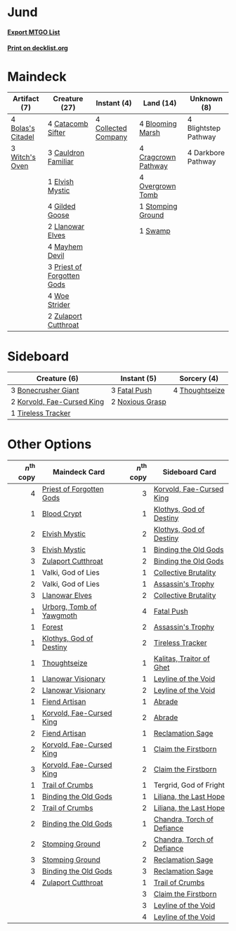 # Jund

#### [Export MTGO List](../collection/Jund/Jund.txt)
#### [Print on decklist.org](http://decklist.org/?deckmain=4%09Blightstep%20Pathway%0A4%09Blooming%20Marsh%0A4%09Bolas's%20Citadel%0A4%09Catacomb%20Sifter%0A3%09Cauldron%20Familiar%0A4%09Collected%20Company%0A4%09Cragcrown%20Pathway%0A4%09Darkbore%20Pathway%0A1%09Elvish%20Mystic%0A4%09Gilded%20Goose%0A2%09Llanowar%20Elves%0A4%09Mayhem%20Devil%0A4%09Overgrown%20Tomb%0A3%09Priest%20of%20Forgotten%20Gods%0A1%09Stomping%20Ground%0A1%09Swamp%0A3%09Witch's%20Oven%0A4%09Woe%20Strider%0A2%09Zulaport%20Cutthroat&deckside=3%09Bonecrusher%20Giant%0A3%09Fatal%20Push%0A2%09Korvold,%20Fae-Cursed%20King%0A2%09Noxious%20Grasp%0A4%09Thoughtseize%0A1%09Tireless%20Tracker)
# Maindeck

|                                        Artifact (7)                                        |                                            Creature (27)                                            |                                         Instant (4)                                          |                                          Land (14)                                           |    Unknown (8)     |
|--------------------------------------------------------------------------------------------|-----------------------------------------------------------------------------------------------------|----------------------------------------------------------------------------------------------|----------------------------------------------------------------------------------------------|--------------------|
|4 [Bolas's Citadel](http://gatherer.wizards.com/Pages/Card/Details.aspx?multiverseid=461006)|4 [Catacomb Sifter](http://gatherer.wizards.com/Pages/Card/Details.aspx?multiverseid=401839)         |4 [Collected Company](http://gatherer.wizards.com/Pages/Card/Details.aspx?multiverseid=394519)|4 [Blooming Marsh](http://gatherer.wizards.com/Pages/Card/Details.aspx?multiverseid=417816)   |4 Blightstep Pathway|
|3 [Witch's Oven](http://gatherer.wizards.com/Pages/Card/Details.aspx?multiverseid=473199)   |3 [Cauldron Familiar](http://gatherer.wizards.com/Pages/Card/Details.aspx?multiverseid=473043)       |                                                                                              |4 [Cragcrown Pathway](http://gatherer.wizards.com/Pages/Card/Details.aspx?multiverseid=491915)|4 Darkbore Pathway  |
|                                                                                            |1 [Elvish Mystic](http://gatherer.wizards.com/Pages/Card/Details.aspx?multiverseid=389499)           |                                                                                              |4 [Overgrown Tomb](http://gatherer.wizards.com/Pages/Card/Details.aspx?multiverseid=405103)   |                    |
|                                                                                            |4 [Gilded Goose](http://gatherer.wizards.com/Pages/Card/Details.aspx?multiverseid=473122)            |                                                                                              |1 [Stomping Ground](http://gatherer.wizards.com/Pages/Card/Details.aspx?multiverseid=405110)  |                    |
|                                                                                            |2 [Llanowar Elves](http://gatherer.wizards.com/Pages/Card/Details.aspx?multiverseid=129626)          |                                                                                              |1 [Swamp](http://gatherer.wizards.com/Pages/Card/Details.aspx?multiverseid=439858)            |                    |
|                                                                                            |4 [Mayhem Devil](http://gatherer.wizards.com/Pages/Card/Details.aspx?multiverseid=461131)            |                                                                                              |                                                                                              |                    |
|                                                                                            |3 [Priest of Forgotten Gods](http://gatherer.wizards.com/Pages/Card/Details.aspx?multiverseid=457227)|                                                                                              |                                                                                              |                    |
|                                                                                            |4 [Woe Strider](http://gatherer.wizards.com/Pages/Card/Details.aspx?multiverseid=476374)             |                                                                                              |                                                                                              |                    |
|                                                                                            |2 [Zulaport Cutthroat](http://gatherer.wizards.com/Pages/Card/Details.aspx?multiverseid=442106)      |                                                                                              |                                                                                              |                    |


# Sideboard

|                                            Creature (6)                                             |                                       Instant (5)                                        |                                       Sorcery (4)                                       |
|-----------------------------------------------------------------------------------------------------|------------------------------------------------------------------------------------------|-----------------------------------------------------------------------------------------|
|3 [Bonecrusher Giant](http://gatherer.wizards.com/Pages/Card/Details.aspx?multiverseid=473077)       |3 [Fatal Push](http://gatherer.wizards.com/Pages/Card/Details.aspx?multiverseid=423724)   |4 [Thoughtseize](http://gatherer.wizards.com/Pages/Card/Details.aspx?multiverseid=438676)|
|2 [Korvold, Fae-Cursed King](http://gatherer.wizards.com/Pages/Card/Details.aspx?multiverseid=476047)|2 [Noxious Grasp](http://gatherer.wizards.com/Pages/Card/Details.aspx?multiverseid=466864)|                                                                                         |
|1 [Tireless Tracker](http://gatherer.wizards.com/Pages/Card/Details.aspx?multiverseid=409997)        |                                                                                          |                                                                                         |


# Other Options

|*n*<sup>th</sup> copy|                                           Maindeck Card                                           |*n*<sup>th</sup> copy|                                           Sideboard Card                                            |
|--------------------:|---------------------------------------------------------------------------------------------------|--------------------:|-----------------------------------------------------------------------------------------------------|
|                    4|[Priest of Forgotten Gods](http://gatherer.wizards.com/Pages/Card/Details.aspx?multiverseid=457227)|                    3|[Korvold, Fae-Cursed King](http://gatherer.wizards.com/Pages/Card/Details.aspx?multiverseid=476047)  |
|                    1|[Blood Crypt](http://gatherer.wizards.com/Pages/Card/Details.aspx?multiverseid=97102)              |                    1|[Klothys, God of Destiny](http://gatherer.wizards.com/Pages/Card/Details.aspx?multiverseid=476471)   |
|                    2|[Elvish Mystic](http://gatherer.wizards.com/Pages/Card/Details.aspx?multiverseid=389499)           |                    2|[Klothys, God of Destiny](http://gatherer.wizards.com/Pages/Card/Details.aspx?multiverseid=476471)   |
|                    3|[Elvish Mystic](http://gatherer.wizards.com/Pages/Card/Details.aspx?multiverseid=389499)           |                    1|[Binding the Old Gods](http://gatherer.wizards.com/Pages/Card/Details.aspx?multiverseid=503822)      |
|                    3|[Zulaport Cutthroat](http://gatherer.wizards.com/Pages/Card/Details.aspx?multiverseid=442106)      |                    2|[Binding the Old Gods](http://gatherer.wizards.com/Pages/Card/Details.aspx?multiverseid=503822)      |
|                    1|Valki, God of Lies                                                                                 |                    1|[Collective Brutality](http://gatherer.wizards.com/Pages/Card/Details.aspx?multiverseid=414380)      |
|                    2|Valki, God of Lies                                                                                 |                    1|[Assassin's Trophy](http://gatherer.wizards.com/Pages/Card/Details.aspx?multiverseid=452902)         |
|                    3|[Llanowar Elves](http://gatherer.wizards.com/Pages/Card/Details.aspx?multiverseid=129626)          |                    2|[Collective Brutality](http://gatherer.wizards.com/Pages/Card/Details.aspx?multiverseid=414380)      |
|                    1|[Urborg, Tomb of Yawgmoth](http://gatherer.wizards.com/Pages/Card/Details.aspx?multiverseid=383425)|                    4|[Fatal Push](http://gatherer.wizards.com/Pages/Card/Details.aspx?multiverseid=423724)                |
|                    1|[Forest](http://gatherer.wizards.com/Pages/Card/Details.aspx?multiverseid=439860)                  |                    2|[Assassin's Trophy](http://gatherer.wizards.com/Pages/Card/Details.aspx?multiverseid=452902)         |
|                    1|[Klothys, God of Destiny](http://gatherer.wizards.com/Pages/Card/Details.aspx?multiverseid=476471) |                    2|[Tireless Tracker](http://gatherer.wizards.com/Pages/Card/Details.aspx?multiverseid=409997)          |
|                    1|[Thoughtseize](http://gatherer.wizards.com/Pages/Card/Details.aspx?multiverseid=438676)            |                    1|[Kalitas, Traitor of Ghet](http://gatherer.wizards.com/Pages/Card/Details.aspx?multiverseid=407596)  |
|                    1|[Llanowar Visionary](http://gatherer.wizards.com/Pages/Card/Details.aspx?multiverseid=485516)      |                    1|[Leyline of the Void](http://gatherer.wizards.com/Pages/Card/Details.aspx?multiverseid=107682)       |
|                    2|[Llanowar Visionary](http://gatherer.wizards.com/Pages/Card/Details.aspx?multiverseid=485516)      |                    2|[Leyline of the Void](http://gatherer.wizards.com/Pages/Card/Details.aspx?multiverseid=107682)       |
|                    1|[Fiend Artisan](http://gatherer.wizards.com/Pages/Card/Details.aspx?multiverseid=479740)           |                    1|[Abrade](http://gatherer.wizards.com/Pages/Card/Details.aspx?multiverseid=430772)                    |
|                    1|[Korvold, Fae-Cursed King](http://gatherer.wizards.com/Pages/Card/Details.aspx?multiverseid=476047)|                    2|[Abrade](http://gatherer.wizards.com/Pages/Card/Details.aspx?multiverseid=430772)                    |
|                    2|[Fiend Artisan](http://gatherer.wizards.com/Pages/Card/Details.aspx?multiverseid=479740)           |                    1|[Reclamation Sage](http://gatherer.wizards.com/Pages/Card/Details.aspx?multiverseid=389651)          |
|                    2|[Korvold, Fae-Cursed King](http://gatherer.wizards.com/Pages/Card/Details.aspx?multiverseid=476047)|                    1|[Claim the Firstborn](http://gatherer.wizards.com/Pages/Card/Details.aspx?multiverseid=473080)       |
|                    3|[Korvold, Fae-Cursed King](http://gatherer.wizards.com/Pages/Card/Details.aspx?multiverseid=476047)|                    2|[Claim the Firstborn](http://gatherer.wizards.com/Pages/Card/Details.aspx?multiverseid=473080)       |
|                    1|[Trail of Crumbs](http://gatherer.wizards.com/Pages/Card/Details.aspx?multiverseid=473141)         |                    1|Tergrid, God of Fright                                                                               |
|                    1|[Binding the Old Gods](http://gatherer.wizards.com/Pages/Card/Details.aspx?multiverseid=503822)    |                    1|[Liliana, the Last Hope](http://gatherer.wizards.com/Pages/Card/Details.aspx?multiverseid=414388)    |
|                    2|[Trail of Crumbs](http://gatherer.wizards.com/Pages/Card/Details.aspx?multiverseid=473141)         |                    2|[Liliana, the Last Hope](http://gatherer.wizards.com/Pages/Card/Details.aspx?multiverseid=414388)    |
|                    2|[Binding the Old Gods](http://gatherer.wizards.com/Pages/Card/Details.aspx?multiverseid=503822)    |                    1|[Chandra, Torch of Defiance](http://gatherer.wizards.com/Pages/Card/Details.aspx?multiverseid=417683)|
|                    2|[Stomping Ground](http://gatherer.wizards.com/Pages/Card/Details.aspx?multiverseid=405110)         |                    2|[Chandra, Torch of Defiance](http://gatherer.wizards.com/Pages/Card/Details.aspx?multiverseid=417683)|
|                    3|[Stomping Ground](http://gatherer.wizards.com/Pages/Card/Details.aspx?multiverseid=405110)         |                    2|[Reclamation Sage](http://gatherer.wizards.com/Pages/Card/Details.aspx?multiverseid=389651)          |
|                    3|[Binding the Old Gods](http://gatherer.wizards.com/Pages/Card/Details.aspx?multiverseid=503822)    |                    3|[Reclamation Sage](http://gatherer.wizards.com/Pages/Card/Details.aspx?multiverseid=389651)          |
|                    4|[Zulaport Cutthroat](http://gatherer.wizards.com/Pages/Card/Details.aspx?multiverseid=442106)      |                    1|[Trail of Crumbs](http://gatherer.wizards.com/Pages/Card/Details.aspx?multiverseid=473141)           |
|                     |                                                                                                   |                    3|[Claim the Firstborn](http://gatherer.wizards.com/Pages/Card/Details.aspx?multiverseid=473080)       |
|                     |                                                                                                   |                    3|[Leyline of the Void](http://gatherer.wizards.com/Pages/Card/Details.aspx?multiverseid=107682)       |
|                     |                                                                                                   |                    4|[Leyline of the Void](http://gatherer.wizards.com/Pages/Card/Details.aspx?multiverseid=107682)       |

